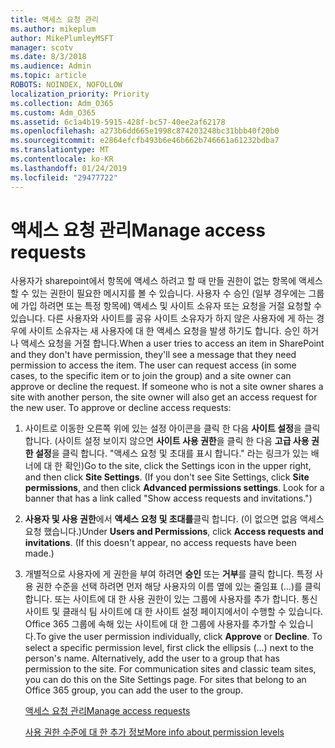 ```yaml
---
title: 액세스 요청 관리
ms.author: mikeplum
author: MikePlumleyMSFT
manager: scotv
ms.date: 8/3/2018
ms.audience: Admin
ms.topic: article
ROBOTS: NOINDEX, NOFOLLOW
localization_priority: Priority
ms.collection: Adm_O365
ms.custom: Adm_O365
ms.assetid: 6c1a4b19-5915-428f-bc57-40ee2af62178
ms.openlocfilehash: a273b6dd665e1998c874203248bc31bbb40f20b0
ms.sourcegitcommit: e2864efcfb493b6e46b662b746661a61232bdba7
ms.translationtype: MT
ms.contentlocale: ko-KR
ms.lasthandoff: 01/24/2019
ms.locfileid: "29477722"
---
```

# <a name="manage-access-requests"></a><span data-ttu-id="2ffef-102">액세스 요청 관리</span><span class="sxs-lookup"><span data-stu-id="2ffef-102">Manage access requests</span></span>

<span data-ttu-id="2ffef-p101">사용자가 sharepoint에서 항목에 액세스 하려고 할 때 만들 권한이 없는 항목에 액세스할 수 있는 권한이 필요한 메시지를 볼 수 있습니다. 사용자 수 승인 (일부 경우에는 그룹에 가입 하려면 또는 특정 항목에) 액세스 및 사이트 소유자 또는 요청을 거절 요청할 수 있습니다. 다른 사용자와 사이트를 공유 사이트 소유자가 하지 않은 사용자에 게 하는 경우에 사이트 소유자는 새 사용자에 대 한 액세스 요청을 발생 하기도 합니다. 승인 하거나 액세스 요청을 거절 합니다.</span><span class="sxs-lookup"><span data-stu-id="2ffef-p101">When a user tries to access an item in SharePoint and they don't have permission, they'll see a message that they need permission to access the item. The user can request access (in some cases, to the specific item or to join the group) and a site owner can approve or decline the request. If someone who is not a site owner shares a site with another person, the site owner will also get an access request for the new user. To approve or decline access requests:</span></span>
  
1. <span data-ttu-id="2ffef-p102">사이트로 이동한 오른쪽 위에 있는 설정 아이콘을 클릭 한 다음 **사이트 설정**을 클릭 합니다. (사이트 설정 보이지 않으면 **사이트 사용 권한**을 클릭 한 다음 **고급 사용 권한 설정**을 클릭 합니다. "액세스 요청 및 초대를 표시 합니다." 라는 링크가 있는 배너에 대 한 확인)</span><span class="sxs-lookup"><span data-stu-id="2ffef-p102">Go to the site, click the Settings icon in the upper right, and then click **Site Settings**. (If you don't see Site Settings, click **Site permissions**, and then click **Advanced permissions settings**. Look for a banner that has a link called "Show access requests and invitations.")</span></span>
    
2. <span data-ttu-id="2ffef-p103">**사용자 및 사용 권한**에서 **액세스 요청 및 초대를**클릭 합니다. (이 없으면 없음 액세스 요청 했습니다.)</span><span class="sxs-lookup"><span data-stu-id="2ffef-p103">Under **Users and Permissions**, click **Access requests and invitations**. (If this doesn't appear, no access requests have been made.)</span></span>
    
3. <span data-ttu-id="2ffef-p104">개별적으로 사용자에 게 권한을 부여 하려면 **승인** 또는 **거부**를 클릭 합니다. 특정 사용 권한 수준을 선택 하려면 먼저 해당 사용자의 이름 옆에 있는 줄임표 (...)를 클릭 합니다. 또는 사이트에 대 한 사용 권한이 있는 그룹에 사용자를 추가 합니다. 통신 사이트 및 클래식 팀 사이트에 대 한 사이트 설정 페이지에서이 수행할 수 있습니다. Office 365 그룹에 속해 있는 사이트에 대 한 그룹에 사용자를 추가할 수 있습니다.</span><span class="sxs-lookup"><span data-stu-id="2ffef-p104">To give the user permission individually, click **Approve** or **Decline**. To select a specific permission level, first click the ellipsis (...) next to the person's name. Alternatively, add the user to a group that has permission to the site. For communication sites and classic team sites, you can do this on the Site Settings page. For sites that belong to an Office 365 group, you can add the user to the group.</span></span>
    
    [<span data-ttu-id="2ffef-117">액세스 요청 관리</span><span class="sxs-lookup"><span data-stu-id="2ffef-117">Manage access requests </span></span>](https://go.microsoft.com/fwlink/?linkid=2008747)
    
    [<span data-ttu-id="2ffef-118">사용 권한 수준에 대 한 추가 정보</span><span class="sxs-lookup"><span data-stu-id="2ffef-118">More info about permission levels</span></span>](https://go.microsoft.com/fwlink/?linkid=867071)
    

